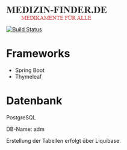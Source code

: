 ![](src/main/resources/static/images/logo1.png)

[![Build Status](https://travis-ci.org/Pikolu/Pharmacy.svg?branch=master)](https://travis-ci.org/Pikolu/Pharmacy)

# Frameworks
* Spring Boot
* Thymeleaf

# Datenbank
PostgreSQL

DB-Name: adm

Erstellung der Tabellen erfolgt über Liquibase.
